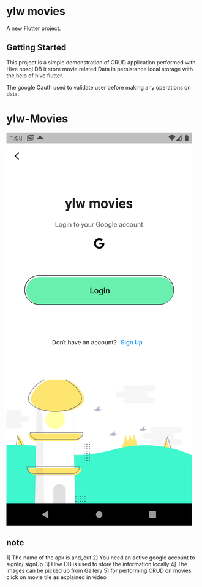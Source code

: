 # ylw movies

A new Flutter project.

## Getting Started

This project is a simple demonstration of CRUD application performed with Hive nosql DB
it store movie related Data in persistance local storage with the help of hive flutter.

The google Oauth used to validate user before making any operations on data.

# ylw-Movies

![LoginScreen](Screenshots/Login.png)

## note

1] The name of the apk is and_cut
2] You need an active google account to signIn/ signUp
3] Hive DB is used to store the information locally
4] The images can be picked up from Gallery
5] for performing CRUD on movies click on movie tile as explained in video
